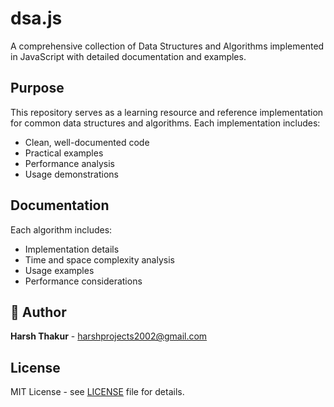 # dsa.js

A comprehensive collection of Data Structures and Algorithms implemented in JavaScript with detailed documentation and examples.

## Purpose

This repository serves as a learning resource and reference implementation for common data structures and algorithms. Each implementation includes:

- Clean, well-documented code
- Practical examples
- Performance analysis
- Usage demonstrations

## Documentation

Each algorithm includes:

- Implementation details
- Time and space complexity analysis
- Usage examples
- Performance considerations

## 👨 Author

**Harsh Thakur** - [harshprojects2002@gmail.com](mailto:harshprojects2002@gmail.com)

## License

MIT License - see [LICENSE](LICENSE) file for details.
